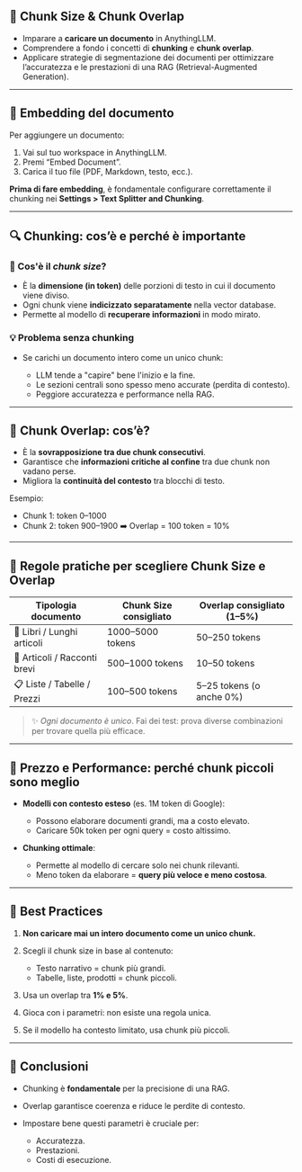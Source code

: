## 📘 Chunk Size & Chunk Overlap 

* Imparare a **caricare un documento** in AnythingLLM.
* Comprendere a fondo i concetti di **chunking** e **chunk overlap**.
* Applicare strategie di segmentazione dei documenti per ottimizzare l’accuratezza e le prestazioni di una RAG (Retrieval-Augmented Generation).

---

## 📂 Embedding del documento

Per aggiungere un documento:

1. Vai sul tuo workspace in AnythingLLM.
2. Premi “Embed Document”.
3. Carica il tuo file (PDF, Markdown, testo, ecc.).

**Prima di fare embedding**, è fondamentale configurare correttamente il chunking nei **Settings > Text Splitter and Chunking**.

---

## 🔍 Chunking: cos’è e perché è importante

### 📌 Cos'è il *chunk size*?

* È la **dimensione (in token)** delle porzioni di testo in cui il documento viene diviso.
* Ogni chunk viene **indicizzato separatamente** nella vector database.
* Permette al modello di **recuperare informazioni** in modo mirato.

### 💡 Problema senza chunking

* Se carichi un documento intero come un unico chunk:

  * LLM tende a "capire" bene l'inizio e la fine.
  * Le sezioni centrali sono spesso meno accurate (perdita di contesto).
  * Peggiore accuratezza e performance nella RAG.

---

## 🔁 Chunk Overlap: cos’è?

* È la **sovrapposizione tra due chunk consecutivi**.
* Garantisce che **informazioni critiche al confine** tra due chunk non vadano perse.
* Migliora la **continuità del contesto** tra blocchi di testo.

Esempio:

* Chunk 1: token 0–1000
* Chunk 2: token 900–1900
  ➡️ Overlap = 100 token = 10%

---

## 📏 Regole pratiche per scegliere Chunk Size e Overlap

| Tipologia documento          | Chunk Size consigliato | Overlap consigliato (1–5%) |
| ---------------------------- | ---------------------- | -------------------------- |
| 📖 Libri / Lunghi articoli   | 1000–5000 tokens       | 50–250 tokens              |
| 📰 Articoli / Racconti brevi | 500–1000 tokens        | 10–50 tokens               |
| 📋 Liste / Tabelle / Prezzi  | 100–500 tokens         | 5–25 tokens (o anche 0%)   |

> ✨ *Ogni documento è unico*. Fai dei test: prova diverse combinazioni per trovare quella più efficace.

---

## 💸 Prezzo e Performance: perché chunk piccoli sono meglio

* **Modelli con contesto esteso** (es. 1M token di Google):

  * Possono elaborare documenti grandi, ma a costo elevato.
  * Caricare 50k token per ogni query = costo altissimo.

* **Chunking ottimale**:

  * Permette al modello di cercare solo nei chunk rilevanti.
  * Meno token da elaborare = **query più veloce e meno costosa**.

---

## 🎯 Best Practices

1. **Non caricare mai un intero documento come un unico chunk.**
2. Scegli il chunk size in base al contenuto:

   * Testo narrativo = chunk più grandi.
   * Tabelle, liste, prodotti = chunk piccoli.
3. Usa un overlap tra **1% e 5%**.
4. Gioca con i parametri: non esiste una regola unica.
5. Se il modello ha contesto limitato, usa chunk più piccoli.

---

## 📌 Conclusioni

* Chunking è **fondamentale** per la precisione di una RAG.
* Overlap garantisce coerenza e riduce le perdite di contesto.
* Impostare bene questi parametri è cruciale per:

  * Accuratezza.
  * Prestazioni.
  * Costi di esecuzione.

